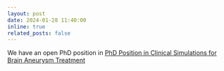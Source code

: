 ```yaml
---
layout: post
date: 2024-01-28 11:40:00
inline: true
related_posts: false
---
```


We have an open PhD position in [PhD Position in Clinical Simulations for Brain Aneurysm Treatment](https://vacatures.uva.nl/UvA/job/PhD-Position-in-Clinical-Simulations-for-Brain-Aneurysm-Treatment/786918702/)
